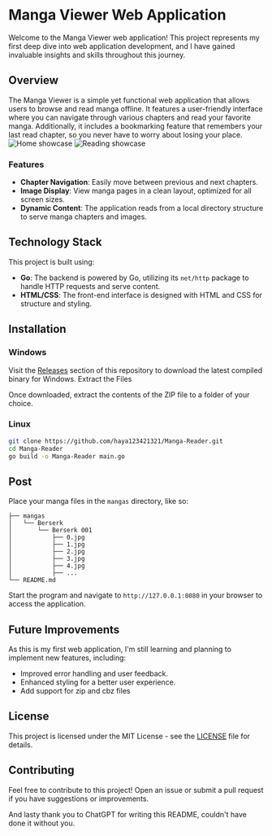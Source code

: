# Manga Viewer Web Application

Welcome to the Manga Viewer web application! This project represents my first deep dive into web application development, and I have gained invaluable insights and skills throughout this journey.

## Overview

The Manga Viewer is a simple yet functional web application that allows users to browse and read manga offline. It features a user-friendly interface where you can navigate through various chapters and read your favorite manga. Additionally, it includes a bookmarking feature that remembers your last read chapter, so you never have to worry about losing your place.
![Home showcase](https://github.com/user-attachments/assets/d013086a-45cc-4704-8b90-9362c1c62619)
![Reading showcase](https://github.com/user-attachments/assets/e7ee0313-6bd1-4b81-999c-aa60b9431435)


### Features

- **Chapter Navigation**: Easily move between previous and next chapters.
- **Image Display**: View manga pages in a clean layout, optimized for all screen sizes.
- **Dynamic Content**: The application reads from a local directory structure to serve manga chapters and images.

## Technology Stack

This project is built using:

- **Go**: The backend is powered by Go, utilizing its `net/http` package to handle HTTP requests and serve content.
- **HTML/CSS**: The front-end interface is designed with HTML and CSS for structure and styling.

## Installation

### Windows
Visit the [Releases](https://github.com/haya123421321/Manga-Reader/releases) section of this repository to download the latest compiled binary for Windows.
Extract the Files

Once downloaded, extract the contents of the ZIP file to a folder of your choice.

### Linux
   ```bash
   git clone https://github.com/haya123421321/Manga-Reader.git
   cd Manga-Reader
   go build -o Manga-Reader main.go
   ```

## Post
Place your manga files in the `mangas` directory, like so:
```
├── mangas
│   └── Berserk
│       └── Berserk 001
│           ├── 0.jpg
│           ├── 1.jpg
│           ├── 2.jpg
│           ├── 3.jpg
│           ├── 4.jpg
│           ├── ...
└── README.md

```


Start the program and  navigate to `http://127.0.0.1:8080` in your browser to access the application.

## Future Improvements

As this is my first web application, I'm still learning and planning to implement new features, including:

- Improved error handling and user feedback.
- Enhanced styling for a better user experience.
- Add support for zip and cbz files

## License

This project is licensed under the MIT License - see the [LICENSE](LICENSE) file for details.

## Contributing

Feel free to contribute to this project! Open an issue or submit a pull request if you have suggestions or improvements.

And lasty thank you to ChatGPT for writing this README, couldn't have done it without you.
